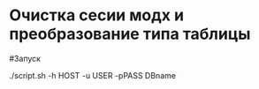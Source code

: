 # Очистка сесии модх и преобразование типа таблицы 

#Запуск 

./script.sh -h HOST -u USER -pPASS DBname
